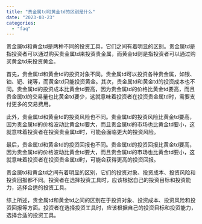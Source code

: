 ```yaml
---
title: "贵金属td和黄金td的区别是什么"
date: "2023-03-23"
categories: 
  - "faq"
---
```


贵金属td和黄金td是两种不同的投资工具，它们之间有着明显的区别。贵金属td是指投资者可以通过购买贵金属td来投资贵金属，而黄金td则是指投资者可以通过购买黄金td来投资黄金。

首先，贵金属td和黄金td的投资对象不同。贵金属td可以投资各种贵金属，如银、铂、钯、铑等，而黄金td只能投资黄金。其次，贵金属td和黄金td的投资成本也不同。贵金属td的投资成本比黄金td要高，因为贵金属td的价格比黄金td要高，而且贵金属td的交易量也比黄金td要少，这就意味着投资者在投资贵金属td时，需要支付更多的交易费用。

此外，贵金属td和黄金td的投资风险也不同。贵金属td的投资风险比黄金td要高，因为贵金属td的价格波动比黄金td要大，而且贵金属td的市场也比黄金td要小，这就意味着投资者在投资贵金属td时，可能会面临更大的投资风险。

最后，贵金属td和黄金td的投资回报也不同。贵金属td的投资回报比黄金td要高，因为贵金属td的价格波动比黄金td要大，而且贵金属td的市场也比黄金td要小，这就意味着投资者在投资贵金属td时，可能会获得更高的投资回报。

贵金属td和黄金td之间有着明显的区别，它们的投资对象、投资成本、投资风险和投资回报都不同。投资者在选择投资工具时，应该根据自己的投资目标和投资能力，选择合适的投资工具。

综上所述，贵金属td和黄金td之间的区别在于投资对象、投资成本、投资风险和投资回报等方面。投资者在选择投资工具时，应该根据自己的投资目标和投资能力，选择合适的投资工具。
